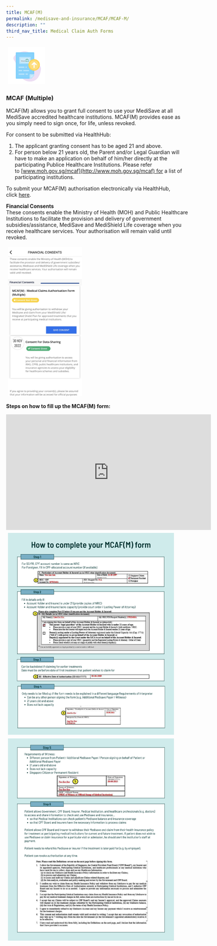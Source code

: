 ```yaml
---
title: MCAF(M)
permalink: /medisave-and-insurance/MCAF/MCAF-M/
description: ""
third_nav_title: Medical Claim Auth Forms
---
```

<img src="images/mcafsub.png" style="-webkit-tap-highlight-; vertical-align: middle; max-width: 20%; margin: 5px;">

### MCAF (Multiple)

MCAF(M) allows you to grant full consent to use your MediSave at all MediSave accredited healthcare institutions. MCAF(M) provides ease as you simply need to sign once, for life, unless revoked.

For consent to be submitted via HealthHub:  

1.  The applicant granting consent has to be aged 21 and above.
2.  For person below 21 years old, the Parent and/or Legal Guardian will have to make an application on behalf of him/her directly at the participating Publice Healthcare Institutions. Please refer to [www.moh.gov.sg/mcaf](http://www.moh.gov.sg/mcaf) for a list of participating institutions.

To submit your MCAF(M) authorisation electronically via HealthHub, click [here](https://eservices.healthhub.sg/PersonalHealth/FinancialConsent).

**Financial Consents**<br>
These consents enable the Ministry of Health (MOH) and Public Healthcare Institutions to facilitate the provision and delivery of government subsidies/assistance, MediSave and MediShield Life coverage when you receive healthcare services. Your authorisation will remain valid until revoked.

<img src="images/Image.jpeg" style="-webkit-tap-highlight-; vertical-align: middle; max-width: 40%; margin: 5px;">

 
**Steps on how to fill up the MCAF(M) form:**

<iframe width="560" height="315" src="https://www.youtube.com/embed/P7tw5vxAERU" title="YouTube video player" frameborder="0" allow="accelerometer; autoplay; clipboard-write; encrypted-media; gyroscope; picture-in-picture" allowfullscreen></iframe>

<img src="images/mcaf7.png" style="-webkit-tap-highlight-; vertical-align: middle; max-width: 90%; margin: 5px;">
<img src="images/mcaf8.png" style="-webkit-tap-highlight-; vertical-align: middle; max-width: 90%; margin: 5px;">